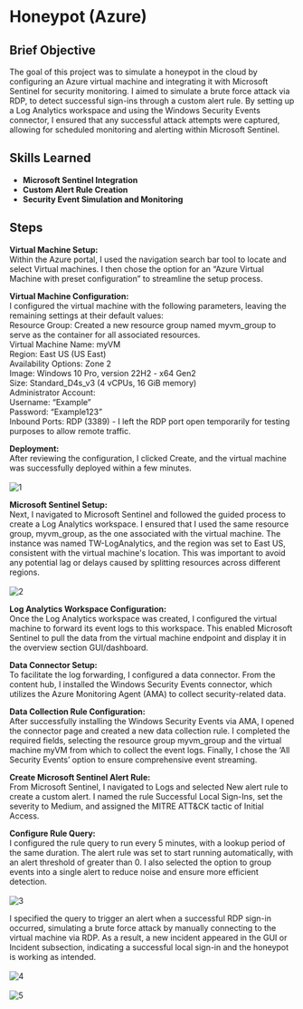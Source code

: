 <h1>Honeypot (Azure)</h1>

<h2>Brief Objective</h2>
The goal of this project was to simulate a honeypot in the cloud by configuring an Azure virtual machine and integrating it with Microsoft Sentinel for security monitoring. I aimed to simulate a brute force attack via RDP, to detect successful sign-ins through a custom alert rule. By setting up a Log Analytics workspace and using the Windows Security Events connector, I ensured that any successful attack attempts were captured, allowing for scheduled monitoring and alerting within Microsoft Sentinel. <br />


<h2>Skills Learned</h2>

- <b>Microsoft Sentinel Integration</b> 
- <b>Custom Alert Rule Creation</b>
- <b>Security Event Simulation and Monitoring </b>

<h2>Steps</h2>

**Virtual Machine Setup:** <br/>
Within the Azure portal, I used the navigation search bar tool to locate and select Virtual machines. I then chose the option for an “Azure Virtual Machine with preset configuration” to streamline the setup process. <br/>

**Virtual Machine Configuration:** <br/>
I configured the virtual machine with the following parameters, leaving the remaining settings at their default values: <br />
Resource Group: Created a new resource group named myvm_group to serve as the container for all associated resources. <br />
Virtual Machine Name: myVM <br />
Region: East US (US East) <br />
Availability Options: Zone 2 <br />
Image: Windows 10 Pro, version 22H2 - x64 Gen2 <br />
Size: Standard_D4s_v3 (4 vCPUs, 16 GiB memory) <br />
Administrator Account: <br />
Username: “Example” <br />
Password: “Example123” <br />
Inbound Ports: RDP (3389) - I left the RDP port open temporarily for testing purposes to allow remote traffic. <br />

**Deployment:** <br/>
After reviewing the configuration, I clicked Create, and the virtual machine was successfully deployed within a few minutes. <br />
<br />
![1](https://github.com/user-attachments/assets/20f9815e-ee4a-4454-b09b-dbcaa9525177) <br />

**Microsoft Sentinel Setup:** <br/>
Next, I navigated to Microsoft Sentinel and followed the guided process to create a Log Analytics workspace. I ensured that I used the same resource group, myvm_group, as the one associated with the virtual machine. The instance was named TW-LogAnalytics, and the region was set to East US, consistent with the virtual machine's location. This was important to avoid any potential lag or delays caused by splitting resources across different regions.<br/>
<br />
![2](https://github.com/user-attachments/assets/753a2a75-77f2-4bf2-970a-9cd262ded03e) <br />

**Log Analytics Workspace Configuration:** <br/>
Once the Log Analytics workspace was created, I configured the virtual machine to forward its event logs to this workspace. This enabled Microsoft Sentinel to pull the data from the virtual machine endpoint and display it in the overview section GUI/dashboard. <br/>

**Data Connector Setup:** <br/>
To facilitate the log forwarding, I configured a data connector. From the content hub, I installed the Windows Security Events connector, which utilizes the Azure Monitoring Agent (AMA) to collect security-related data. <br/>

**Data Collection Rule Configuration:** <br/>
After successfully installing the Windows Security Events via AMA, I opened the connector page and created a new data collection rule. I completed the required fields, selecting the resource group myvm_group and the virtual machine myVM from which to collect the event logs. Finally, I chose the ‘All Security Events’ option to ensure comprehensive event streaming.<br />

**Create Microsoft Sentinel Alert Rule:** <br/>
From Microsoft Sentinel, I navigated to Logs and selected New alert rule to create a custom alert. I named the rule Successful Local Sign-Ins, set the severity to Medium, and assigned the MITRE ATT&CK tactic of Initial Access. <br />

**Configure Rule Query:** <br/>
I configured the rule query to run every 5 minutes, with a lookup period of the same duration. The alert rule was set to start running automatically, with an alert threshold of greater than 0. I also selected the option to group events into a single alert to reduce noise and ensure more efficient detection. <br />
<br /> 
![3](https://github.com/user-attachments/assets/682d5e81-51c4-444d-afb9-ccdaeac66783) <br />

I specified the query to trigger an alert when a successful RDP sign-in occurred, simulating a brute force attack by manually connecting to the virtual machine via RDP. As a result, a new incident appeared in the GUI or Incident subsection, indicating a successful local sign-in and the honeypot is working as intended. <br />
<br />
![4](https://github.com/user-attachments/assets/dbce85e9-3f29-47d8-a8a6-9b104ad44b90) <br />
<br />
![5](https://github.com/user-attachments/assets/9eaaa09d-fd67-4df4-9bb5-6e3b688bd855) <br />

<!--
 ```diff
- text in red
+ text in green
! text in orange
# text in gray
@@ text in purple (and bold)@@
```
--!>
